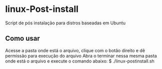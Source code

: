 # linux-Post-install
Script de pós instalação para distros baseadas em Ubuntu


## Como usar

Acesse a pasta onde está o arquivo, clique com o botão direito e dê permissão para execução do arquivo
Abra o terminar nessa mesma pasta onde está o arquivo e execute o comando abaixo: 
  $ ./linux-postinstall.sh
